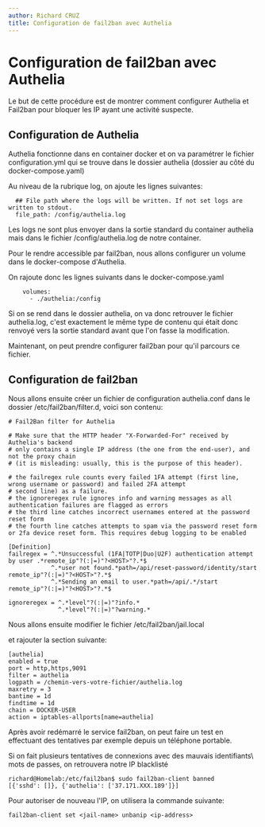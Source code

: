 ```yaml
---
author: Richard CRUZ
title: Configuration de fail2ban avec Authelia
---
```


# Configuration de fail2ban avec Authelia

Le but de cette procédure est de montrer comment configurer Authelia et Fail2ban pour bloquer les IP ayant une activité suspecte.

## Configuration de Authelia

Authelia fonctionne dans en container docker et on va paramétrer le fichier configuration.yml qui se trouve dans le dossier authelia (dossier au côté du docker-compose.yaml)

Au niveau de la rubrique log, on ajoute les lignes suivantes:

```
  ## File path where the logs will be written. If not set logs are written to stdout.
  file_path: /config/authelia.log
```
Les logs ne sont plus envoyer dans la sortie standard du container authelia mais dans le fichier /config/authelia.log de notre container.

Pour le rendre accessible par fail2ban, nous allons configurer un volume dans le docker-compose d'Authelia.

On rajoute donc les lignes suivants dans le docker-compose.yaml

```docker
    volumes:
      - ./authelia:/config
```

Si on se rend dans le dossier authelia, on va donc retrouver le fichier authelia.log, c'est exactement le même type de contenu qui était donc renvoyé vers la sortie standard avant que l'on fasse la modification.

Maintenant, on peut prendre configurer fail2ban pour qu'il parcours ce fichier.

## Configuration de fail2ban

Nous allons ensuite créer un fichier de configuration authelia.conf dans le dossier /etc/fail2ban/filter.d, voici son contenu:

```
# Fail2Ban filter for Authelia

# Make sure that the HTTP header "X-Forwarded-For" received by Authelia's backend
# only contains a single IP address (the one from the end-user), and not the proxy chain
# (it is misleading: usually, this is the purpose of this header).

# the failregex rule counts every failed 1FA attempt (first line, wrong username or password) and failed 2FA attempt
# second line) as a failure.
# the ignoreregex rule ignores info and warning messages as all authentication failures are flagged as errors
# the third line catches incorrect usernames entered at the password reset form
# the fourth line catches attempts to spam via the password reset form or 2fa device reset form. This requires debug logging to be enabled

[Definition]
failregex = ^.*Unsuccessful (1FA|TOTP|Duo|U2F) authentication attempt by user .*remote_ip"?(:|=)"?<HOST>"?.*$
            ^.*user not found.*path=/api/reset-password/identity/start remote_ip"?(:|=)"?<HOST>"?.*$
            ^.*Sending an email to user.*path=/api/.*/start remote_ip"?(:|=)"?<HOST>"?.*$

ignoreregex = ^.*level"?(:|=)"?info.*
              ^.*level"?(:|=)"?warning.*
```

Nous allons ensuite modifier le fichier /etc/fail2ban/jail.local

et rajouter la section suivante:

```
[authelia]
enabled = true
port = http,https,9091
filter = authelia
logpath = /chemin-vers-votre-fichier/authelia.log
maxretry = 3
bantime = 1d
findtime = 1d
chain = DOCKER-USER
action = iptables-allports[name=authelia]
```

Après avoir redémarré le service fail2ban, on peut faire un test en effectuant des tentatives par exemple depuis un téléphone portable.

Si on fait plusieurs tentatives de connexions avec des mauvais identifiants\ mots de passes, on retrouvera notre IP blacklisté 

```
richard@Homelab:/etc/fail2ban$ sudo fail2ban-client banned
[{'sshd': []}, {'authelia': ['37.171.XXX.189']}]
```

Pour autoriser de nouveau l'IP, on utilisera la commande suivante:

```
fail2ban-client set <jail-name> unbanip <ip-address>
```